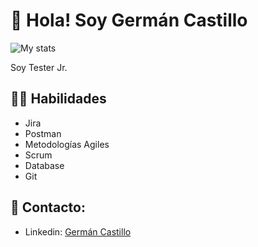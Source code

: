 # 👋 Hola! Soy Germán Castillo
![My stats](https://github-readme-stats.vercel.app/api?username=Gercastt&count_private=true&show_icons=true&theme=radical)

Soy Tester Jr.

## 💪🏼 Habilidades
- Jira
- Postman
- Metodologías Agiles
- Scrum
- Database
- Git

## 👀 Contacto:
- Linkedin: [Germán Castillo](https://www.linkedin.com/in/germán-leonardo-castillo-3bb2a4187/)

